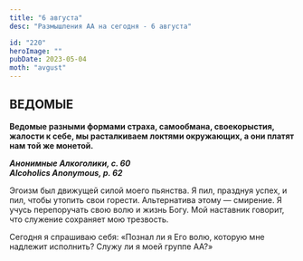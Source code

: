 ```yaml
---
title: "6 августа"
desc: "Размышления АА на сегодня - 6 августа"

id: "220"
heroImage: ""
pubDate: 2023-05-04
moth: "avgust"
---
```


## ВЕДОМЫЕ

**Ведомые разными формами страха, самообмана, своекорыстия, жалости к себе, мы
расталкиваем локтями окружающих, а они платят нам той же монетой.**

**_Анонимные Алкоголики, с. 60  
Alcoholics Anonymous, p. 62_**

Эгоизм был движущей силой моего пьянства. Я пил, празднуя успех, и пил, чтобы
утопить свои горести. Альтернатива этому — смирение. Я учусь перепоручать свою
волю и жизнь Богу. Мой наставник говорит, что служение сохраняет мою
трезвость.

Сегодня я спрашиваю себя: «Познал ли я Его волю, которую мне надлежит
исполнить? Служу ли я моей группе АА?»
